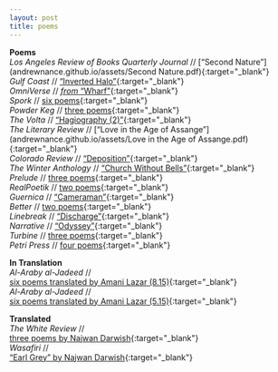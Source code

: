 ```yaml
---
layout: post
title: poems
---
```

**Poems**<br>
*Los Angeles Review of Books Quarterly Journal* // [“Second Nature”](andrewnance.github.io/assets/Second Nature.pdf){:target="_blank"}<br>
*Gulf Coast* // [“Inverted Halo”](http://www.gulfcoastmag.org/journal/28.1/inverted-halo/){:target="_blank"}<br>
*OmniVerse* // [*from* “Wharf”](http://omniverse.us/2014-omnidawn-1st2nd-poetry-book-contest-finalists/){:target="_blank"}<br>
*Spork* // [six poems](http://sporkpress.com/sporklet/06_15/nance.htm){:target="_blank"}<br>
*Powder Keg* // [three poems](http://www.powderkegmagazine.com/andrew-nance){:target="_blank"}<br>
*The Volta* // [“Hagiography (2)”](http://www.thevolta.org/twstbs-poem135-anance.html){:target="_blank"}<br>
*The Literary Review* // [“Love in the Age of Assange”](andrewnance.github.io/assets/Love in the Age of Assange.pdf){:target="_blank"}<br>
*Colorado Review* // [“Deposition”](andrewnance.github.io/assets/Deposition.pdf){:target="_blank"}<br>
*The Winter Anthology* // [“Church Without Bells”](https://winteranthology.com/?vol=5&author=nance&title=church-sans){:target="_blank"}<br>
*Prelude* // [three poems](https://preludemag.com/posts/hagiography-3/){:target="_blank"}<br>
*RealPoetik* // [two poems](http://www.realpoetik.club/2014/05/andrew-nance_29.html){:target="_blank"}<br>
*Guernica* // [“Cameraman”](https://www.guernicamag.com/cameraman/){:target="_blank"}<br>
*Better* // [two poems](http://bettermagazine.org/004/andrewnance.html){:target="_blank"}<br>
*Linebreak* // [“Discharge”](https://linebreak.org/poems/discharge/){:target="_blank"}<br>
*Narrative* // [“Odyssey”](http://www.narrativemagazine.com/issues/poems-week-2012-2013/poem-week/odyssey-andrew-nance){:target="_blank"}<br>
*Turbine* // [three poems](http://nzetc.victoria.ac.nz/iiml/turbine/Turbi12/poetry/t1-g1-g1-t14-g1-t1-body-d1.html){:target="_blank"}<br>
*Petri Press* // [four poems](http://www.petripress.org/search/label/Andrew%20Nance){:target="_blank"}<br>

**In Translation**<br>
*Al-Araby al-Jadeed* //<br>
[six poems translated by Amani Lazar (8.15)](https://www.alaraby.co.uk/texts/2015/8/22/%D8%A7%D9%84%D8%B9%D9%88%D8%A7%D8%A1-%D8%A8%D8%B7%D8%B1%D9%82-%D8%B1%D8%B3%D9%85%D9%8A%D8%A9-%D9%81%D9%82%D8%B7){:target="_blank"}<br>
*Al-Araby al-Jadeed* //<br>
[six poems translated by Amani Lazar (5.15)](https://www.alaraby.co.uk/texts/2015/5/13/%D8%A8%D9%85%D8%A7-%D9%8A%D9%83%D9%81%D9%8A-%D9%84%D8%B3%D9%8A%D8%B1%D8%A9){:target="_blank"}<br>

**Translated**<br>
*The White Review* //<br>
[three poems by Najwan Darwish](http://www.thewhitereview.org/issues/the-white-review-no-10/){:target="_blank"}<br>
*Wasafiri* //<br>
[“Earl Grey” by Najwan Darwish](http://www.wasafiri.org/product/wasafiri-issue-80/){:target="_blank"}
